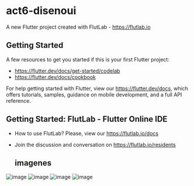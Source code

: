# act6-disenoui

A new Flutter project created with FlutLab - https://flutlab.io

## Getting Started

A few resources to get you started if this is your first Flutter project:

- https://flutter.dev/docs/get-started/codelab
- https://flutter.dev/docs/cookbook

For help getting started with Flutter, view our
https://flutter.dev/docs, which offers tutorials,
samples, guidance on mobile development, and a full API reference.

## Getting Started: FlutLab - Flutter Online IDE

- How to use FlutLab? Please, view our https://flutlab.io/docs
- Join the discussion and conversation on https://flutlab.io/residents

  ## imagenes
![image](https://github.com/REriveradelgadillo/act6-disenoui/assets/143548741/ea1346af-35cc-4a62-88fd-5f65efb48de2)
![image](https://github.com/REriveradelgadillo/act6-disenoui/assets/143548741/a7429d0d-f53d-47d3-bd30-e0fe82cf14cf)
![image](https://github.com/REriveradelgadillo/act6-disenoui/assets/143548741/d6232607-6295-4187-bd2e-5e333de1debf)
![image](https://github.com/REriveradelgadillo/act6-disenoui/assets/143548741/29b59d79-7316-4925-9806-291420560054)


